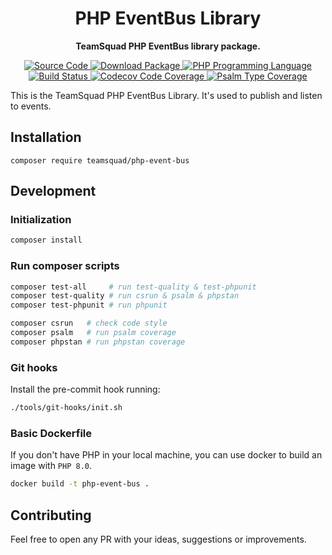 <h1 align="center"><!-- NAME_START -->PHP EventBus Library<!-- NAME_END --></h1>

<!-- BADGES_START -->
<p align="center">
    <strong>TeamSquad PHP EventBus library package.</strong>
</p>

<p align="center">
    <a href="https://github.com/teamsquad-io/php-event-bus">
        <img src="https://img.shields.io/badge/source-teamsquad--io/php--event--bus-blue.svg?style=flat-square" alt="Source Code">
    </a>
    <a href="https://packagist.org/packages/teamsquad.io/php-event-bus">
        <img src="https://img.shields.io/packagist/v/teamsquad.io/php-event-bus.svg?style=flat-square&label=release" alt="Download Package">
    </a>
    <a href="https://php.net">
        <img src="https://img.shields.io/packagist/php-v/teamsquad.io/php-event-bus.svg?style=flat-square&colorB=%238892BF" alt="PHP Programming Language">
    </a>
    <a href="https://github.com/teamsquad-io/php-event-bus/actions/workflows/ci.yml">
        <img src="https://img.shields.io/github/workflow/status/teamsquad-io/php-event-bus/CI?logo=github" alt="Build Status">
    </a>
    <a href="https://codecov.io/gh/teamsquad-io/php-event-bus">
        <img src="https://img.shields.io/codecov/c/gh/teamsquad-io/php-event-bus?label=codecov&logo=codecov&style=flat-square" alt="Codecov Code Coverage">
    </a>
    <a href="https://shepherd.dev/github/teamsquad-io/php-event-bus">
        <img src="https://img.shields.io/endpoint?style=flat-square&url=https%3A%2F%2Fshepherd.dev%2Fgithub%2Fteamsquad-io%2Fphp-event-bus%2Fcoverage" alt="Psalm Type Coverage">
    </a>
</p>
<!-- BADGES_END -->
This is the TeamSquad PHP EventBus Library. It's used to publish and listen to events.

<h2>Installation</h2>
<p>
    <code>composer require teamsquad/php-event-bus</code>
</p>

## Development

### Initialization

```bash
composer install
```

### Run composer scripts

```bash
composer test-all     # run test-quality & test-phpunit
composer test-quality # run csrun & psalm & phpstan
composer test-phpunit # run phpunit

composer csrun   # check code style
composer psalm   # run psalm coverage
composer phpstan # run phpstan coverage
```

### Git hooks

Install the pre-commit hook running:

```bash
./tools/git-hooks/init.sh
```

### Basic Dockerfile

If you don't have PHP in your local machine, you can use docker to build an image with `PHP 8.0`.

```bash
docker build -t php-event-bus .
```

## Contributing

Feel free to open any PR with your ideas, suggestions or improvements.

